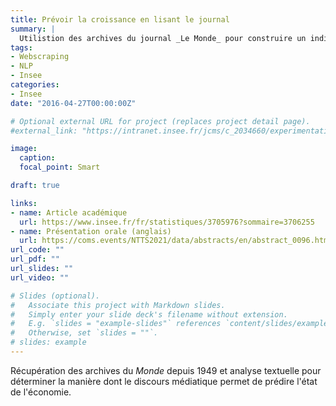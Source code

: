 ```yaml
---
title: Prévoir la croissance en lisant le journal
summary: |
  Utilistion des archives du journal _Le Monde_ pour construire un indicateur aidant à prédire le PIB.
tags:
- Webscraping
- NLP
- Insee
categories:
- Insee
date: "2016-04-27T00:00:00Z"

# Optional external URL for project (replaces project detail page).
#external_link: "https://intranet.insee.fr/jcms/c_2034660/experimentations"

image:
  caption: 
  focal_point: Smart

draft: true

links:
- name: Article académique
  url: https://www.insee.fr/fr/statistiques/3705976?sommaire=3706255
- name: Présentation orale (anglais)
  url: https://coms.events/NTTS2021/data/abstracts/en/abstract_0096.html
url_code: ""
url_pdf: ""
url_slides: ""
url_video: ""

# Slides (optional).
#   Associate this project with Markdown slides.
#   Simply enter your slide deck's filename without extension.
#   E.g. `slides = "example-slides"` references `content/slides/example-slides.md`.
#   Otherwise, set `slides = ""`.
# slides: example
---
```


Récupération des archives du _Monde_ depuis 1949 et analyse textuelle
pour déterminer la manière dont le discours médiatique permet
de prédire l'état de l'économie.